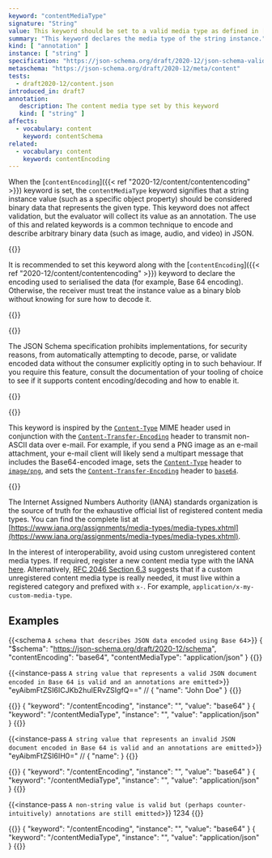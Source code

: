 ```yaml
---
keyword: "contentMediaType"
signature: "String"
value: This keyword should be set to a valid media type as defined in [RFC 2046](https://www.rfc-editor.org/rfc/rfc2046.html), like the registered [IANA](https://www.iana.org/assignments/media-types/media-types.xhtml) media types
summary: "This keyword declares the media type of the string instance."
kind: [ "annotation" ]
instance: [ "string" ]
specification: "https://json-schema.org/draft/2020-12/json-schema-validation.html#section-8.4"
metaschema: "https://json-schema.org/draft/2020-12/meta/content"
tests:
  - draft2020-12/content.json
introduced_in: draft7
annotation:
   description: The content media type set by this keyword
   kind: [ "string" ]
affects:
  - vocabulary: content
    keyword: contentSchema
related:
  - vocabulary: content
    keyword: contentEncoding
---
```


When the [`contentEncoding`]({{< ref "2020-12/content/contentencoding" >}})
keyword is set, the `contentMediaType` keyword signifies that a string instance
value (such as a specific object property) should be considered binary data
that represents the given type. This keyword does not affect validation, but
the evaluator will collect its value as an annotation.  The use of this and
related keywords is a common technique to encode and describe arbitrary binary
data (such as image, audio, and video) in JSON.

{{<best-practice>}}

It is recommended to set this keyword along with the [`contentEncoding`]({{<
ref "2020-12/content/contentencoding" >}}) keyword to declare the encoding used
to serialised the data (for example, Base 64 encoding).  Otherwise, the
receiver must treat the instance value as a binary blob without knowing for
sure how to decode it.

{{</best-practice>}}

{{<common-pitfall>}}

The JSON Schema specification prohibits implementations, for security reasons,
from automatically attempting to decode, parse, or validate encoded data
without the consumer explicitly opting in to such behaviour. If you require
this feature, consult the documentation of your tooling of choice to see if it
supports content encoding/decoding and how to enable it.

{{</common-pitfall>}}

{{<learning-more>}}

This keyword is inspired by the
[`Content-Type`](https://www.rfc-editor.org/rfc/rfc2045.html#section-5) MIME
header used in conjunction with the
[`Content-Transfer-Encoding`](https://www.rfc-editor.org/rfc/rfc2045.html#section-6)
header to transmit non-ASCII data over e-mail. For example, if you send a PNG
image as an e-mail attachment, your e-mail client will likely send a multipart
message that includes the Base64-encoded image, sets the
[`Content-Type`](https://www.rfc-editor.org/rfc/rfc2045.html#section-5) header
to [`image/png`](https://www.iana.org/assignments/media-types/image/png), and
sets the
[`Content-Transfer-Encoding`](https://www.rfc-editor.org/rfc/rfc2045.html#section-6)
header to
[`base64`](https://datatracker.ietf.org/doc/html/rfc2045#section-6.1).

{{</learning-more>}}

The Internet Assigned Numbers Authority (IANA) standards organization is the
source of truth for the exhaustive official list of registered content media
types. You can find the complete list at
[https://www.iana.org/assignments/media-types/media-types.xhtml](https://www.iana.org/assignments/media-types/media-types.xhtml).

In the interest of interoperability, avoid using custom unregistered content
media types. If required, register a new content media type with the IANA
[here](https://www.iana.org/form/media-types).  Alternatively, [RFC 2046
Section 6.3](https://datatracker.ietf.org/doc/html/rfc2046) suggests that if a
custom unregistered content media type is really needed, it must live within a
registered category and prefixed with `x-`.  For example,
`application/x-my-custom-media-type`.

## Examples

{{<schema `A schema that describes JSON data encoded using Base 64`>}}
{
  "$schema": "https://json-schema.org/draft/2020-12/schema",
  "contentEncoding": "base64",
  "contentMediaType": "application/json"
}
{{</schema>}}

{{<instance-pass `A string value that represents a valid JSON document encoded in Base 64 is valid and an annotations are emitted`>}}
"eyAibmFtZSI6ICJKb2huIERvZSIgfQ==" // { "name": "John Doe" }
{{</instance-pass>}}

{{<instance-annotation>}}
{ "keyword": "/contentEncoding", "instance": "", "value": "base64" }
{ "keyword": "/contentMediaType", "instance": "", "value": "application/json" }
{{</instance-annotation>}}

{{<instance-pass `A string value that represents an invalid JSON document encoded in Base 64 is valid and an annotations are emitted`>}}
"eyAibmFtZSI6IH0=" // { "name": }
{{</instance-pass>}}

{{<instance-annotation>}}
{ "keyword": "/contentEncoding", "instance": "", "value": "base64" }
{ "keyword": "/contentMediaType", "instance": "", "value": "application/json" }
{{</instance-annotation>}}

{{<instance-pass `A non-string value is valid but (perhaps counter-intuitively) annotations are still emitted`>}}
1234
{{</instance-pass>}}

{{<instance-annotation>}}
{ "keyword": "/contentEncoding", "instance": "", "value": "base64" }
{ "keyword": "/contentMediaType", "instance": "", "value": "application/json" }
{{</instance-annotation>}}
